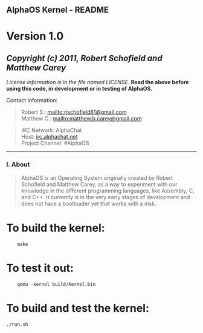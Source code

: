 AlphaOS Kernel - **README**
-----------------------
Version 1.0
===========

___Copyright (c) 2011, Robert Schofield and Matthew Carey___
-----------------------------------------------------------------------------------------------------------------------
*License information is in the file named LICENSE.*
**Read the above before using this code, in development or in testing of AlphaOS.**

Contact Information:

> Robert  S.: <mailto:rjschofield81@gmail.com>
> <br />Matthew C.: <mailto:matthew.b.carey@gmail.com>

> IRC Network: AlphaChat 
> <br />Host: [irc.alphachat.net](irc://irc.alphachat.net:6667)
> <br />Project Channel: #AlphaOS

-----------------------------------------------------------------------------------------------------------------------

### I. About
>  AlphaOS is an Operating System originally created by Robert Schofield and 
>  Matthew Carey, as a way to experiment with our knowledge in the different
>  programming languages, like Assembly, C, and C++.  It currently is in the
>  very early stages of development and does not have a bootloader yet that 
>  works with a disk. 

  To build the kernel:
======================
    
        make
    
  To test it out:
=================
    
        qemu -kernel build/Kernel.bin
    
  To build and test the kernel:
===============================

	./run.sh